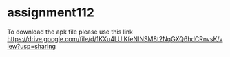 # assignment112
To download the apk file please use this link
https://drive.google.com/file/d/1KXu4LUlKfeNINSM8t2NqGXQ6hdCRnvsK/view?usp=sharing

